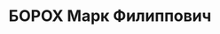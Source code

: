 ---
title: БОРОХ Марк Филиппович
description: 'лейтенант, пом. ком. роты 123 СП 41 СД ХВО.

  ВКВС - 14.01.1938, ВМН. Расстрелян 15.01.1938, Киев'
---